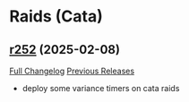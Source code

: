 # <DBM Mod> Raids (Cata)

## [r252](https://github.com/DeadlyBossMods/DBM-Cataclysm/tree/r252) (2025-02-08)
[Full Changelog](https://github.com/DeadlyBossMods/DBM-Cataclysm/compare/r251...r252) [Previous Releases](https://github.com/DeadlyBossMods/DBM-Cataclysm/releases)

- deploy some variance timers on cata raids  
